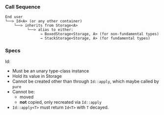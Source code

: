 ### Call Sequence

```
End user
└──> Id<A> (or any other container)
    └──> inherits from Storage<A>
          └──> alias to either:
                → BoxedStorage<Storage, A> (for non-fundamental types)
                → StackStorage<Storage, A> (for fundamental types)
```

### Specs

Id:

* Must be an unary type-class instance
* Hold its value in Storage
* Cannot be created other than through `Id::apply`, which maybe called by `pure`
* Cannot be:
    * moved
    * **not** copied, only recreated via `Id::apply`
* `Id::apply<T>` must return `Id<T>` with `T` decayed.
